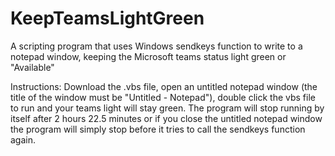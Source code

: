 # KeepTeamsLightGreen
A scripting program that uses Windows sendkeys function to write to a notepad window, keeping the Microsoft teams status light green or "Available"

Instructions: Download the .vbs file, open an untitled notepad window (the title of the window must be "Untitled - Notepad"), double click the vbs file to run and your teams light will stay green. The program will stop running by itself after 2 hours 22.5 minutes or if you close the untitled notepad window the program will simply stop before it tries to call the sendkeys function again.
